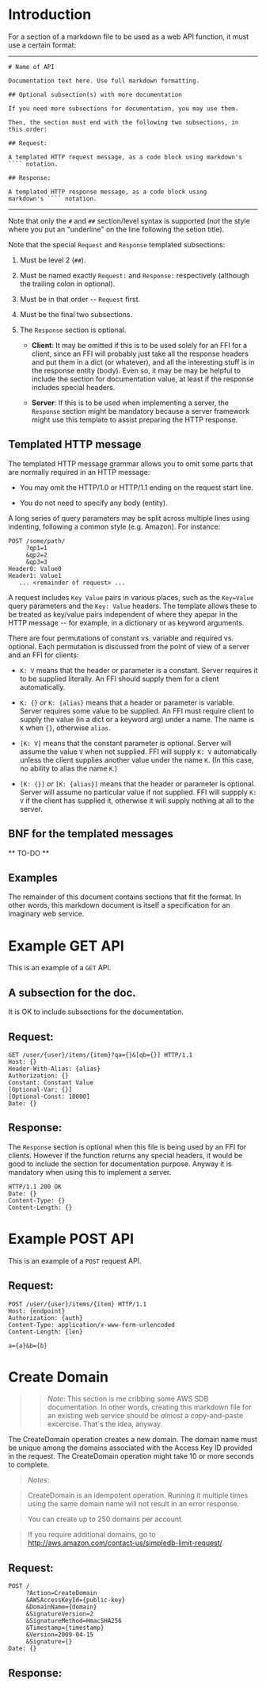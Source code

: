 # Introduction

For a section of a markdown file to be used as a web API function, it
must use a certain format:

---

    # Name of API

    Documentation text here. Use full markdown formatting.

    ## Optional subsection(s) with more documentation

    If you need more subsections for documentation, you may use them.

    Then, the section must end with the following two subsections, in
    this order:
    
    ## Request:

    A templated HTTP request message, as a code block using markdown's
    ```` notation.

    ## Response:

    A templated HTTP response message, as a code block using
    markdown's ```` notation.
 
---

Note that only the `#` and `##` section/level syntax is supported
(_not_ the style where you put an "underline" on the line following
the setion title).

Note that the special `Request` and `Response` templated subsections:

1. Must be level 2 (`##`).

2. Must be named exactly `Request:` and `Response:` respectively
   (although the trailing colon in optional).

3. Must be in that order -- `Request` first.

4. Must be the final two subsections.

5. The `Response` section is optional.

   - **Client**: It may be omitted if this is to be used solely for an
     FFI for a client, since an FFI will probably just take all the
     response headers and put them in a dict (or whatever), and all
     the interesting stuff is in the response entity (body). Even so,
     it may be may be helpful to include the section for documentation
     value, at least if the response includes special headers.

   - **Server**: If this is to be used when implementing a server, the
     `Response` section might be mandatory because a server framework
     might use this template to assist preparing the HTTP response.

## Templated HTTP message

The templated HTTP message grammar allows you to omit some parts that
are normally required in an HTTP message:

- You may omit the HTTP/1.0 or HTTP/1.1 ending on the request start
  line.

- You do not need to specify any body (entity).

A long series of query parameters may be split across multiple lines
using indenting, following a common style (e.g. Amazon). For instance:

````
POST /some/path/
     ?qp1=1
     &qp2=2
     &qp3=3
Header0: Value0
Header1: Value1
   ... <remainder of request> ...
````

A request includes `Key Value` pairs in various places, such as the
`Key=Value` query parameters and the `Key: Value` headers.  The
template allows these to be treated as key/value pairs independent of
where they apepar in the HTTP message -- for example, in a dictionary
or as keyword arguments.

There are four permutations of constant vs. variable and required
vs. optional. Each permutation is discussed from the point of view of
a server and an FFI for clients:

- `K: V` means that the header or parameter is a constant. Server
  requires it to be supplied literally.  An FFI should supply them
  for a client automatically.

- `K: {}` _or_ `K: {alias}` means that a header or parameter is
  variable.  Server requires some value to be supplied. An FFI must
  require client to supply the value (in a dict or a keyword arg)
  under a name. The name is `K` when `{}`, otherwise `alias`.

- `[K: V]` means that the constant parameter is optional. Server will
  assume the value `V` when not supplied. FFI will supply `K: V`
  automatically unless the client supplies another value under the
  name `K`.  (In this case, no ability to alias the name `K`.)

- `[K: {}]` _or_ `[K: {alias}]` means that the header or parameter is
  optional. Server will assume no particular value if not
  supplied. FFI will suppply `K: V` if the client has supplied it,
  otherwise it will supply nothing at all to the server.


## BNF for the templated messages

** TO-DO **

## Examples

The remainder of this document contains sections that fit the
format. In other words, this markdown document is itself a
specification for an imaginary web service.

# Example GET API

This is an example of a `GET` API.

## A subsection for the doc.

It is OK to include subsections for the documentation.

## Request:

````
GET /user/{user}/items/{item}?qa={}&[qb={}] HTTP/1.1
Host: {}
Header-With-Alias: {alias}
Authorization: {}
Constant: Constant Value
[Optional-Var: {}]
[Optional-Const: 10000]
Date: {}
````

## Response:

The `Response` section is optional when this file is being used by an
FFI for clients. However if the function returns any special headers,
it would be good to include the section for documentation
purpose. Anyway it is mandatory when using this to implement a server.

````
HTTP/1.1 200 OK
Date: {}
Content-Type: {}
Content-Length: {}
````

# Example POST API

This is an example of a `POST` request API.

## Request:

````
POST /user/{user}/items/{item} HTTP/1.1
Host: {endpoint}
Authorization: {auth}
Content-Type: application/x-www-form-urlencoded
Content-Length: {len}

a={a}&b={b}
````

# Create Domain

> > _Note_: This section is me cribbing some AWS SDB documentation. In
> >  other words, creating this markdown file for an existing web service
> >  should be _almost_ a copy-and-paste excercise. That's the idea,
> >  anyway.

The CreateDomain operation creates a new domain. The domain name must
be unique among the domains associated with the Access Key ID provided
in the request. The CreateDomain operation might take 10 or more
seconds to complete.

> _Notes_:

> CreateDomain is an idempotent operation. Running it multiple times
using the same domain name will not result in an error response.

> You can create up to 250 domains per account.

> If you require additional domains, go to
<http://aws.amazon.com/contact-us/simpledb-limit-request/>.

## Request:

````
POST /
     ?Action=CreateDomain
     &AWSAccessKeyId={public-key}
     &DomainName={domain}
     &SignatureVersion=2
     &SignatureMethod=HmacSHA256
     &Timestamp={timestamp}
     &Version=2009-04-15
     &Signature={}
Date: {}
````

## Response:

